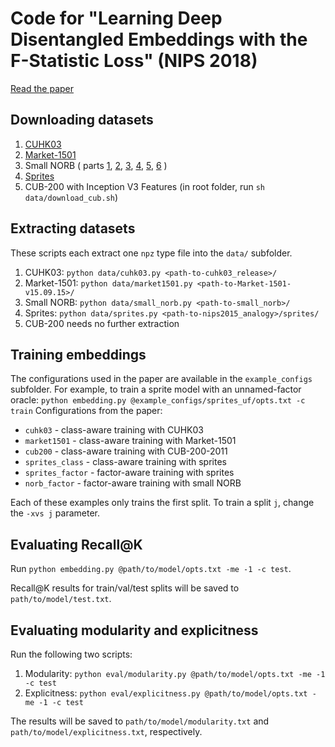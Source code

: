 # Code for "Learning Deep Disentangled Embeddings with the F-Statistic Loss" (NIPS 2018)

[Read the paper](https://arxiv.org/abs/1802.05312)

## Downloading datasets

1. [CUHK03](http://www.ee.cuhk.edu.hk/~xgwang/CUHK_identification.html)
2. [Market-1501](http://www.liangzheng.org/Project/project_reid.html)
3. Small NORB ( parts [1](https://cs.nyu.edu/~ylclab/data/norb-v1.0-small/smallnorb-5x46789x9x18x6x2x96x96-training-dat.mat.gz), [2](https://cs.nyu.edu/~ylclab/data/norb-v1.0-small/smallnorb-5x01235x9x18x6x2x96x96-testing-dat.mat.gz), [3](https://cs.nyu.edu/~ylclab/data/norb-v1.0-small/smallnorb-5x46789x9x18x6x2x96x96-training-cat.mat.gz), [4](https://cs.nyu.edu/~ylclab/data/norb-v1.0-small/smallnorb-5x01235x9x18x6x2x96x96-testing-cat.mat.gz), [5](https://cs.nyu.edu/~ylclab/data/norb-v1.0-small/smallnorb-5x46789x9x18x6x2x96x96-training-info.mat.gz), [6](https://cs.nyu.edu/~ylclab/data/norb-v1.0-small/smallnorb-5x01235x9x18x6x2x96x96-testing-info.mat.gz) )
4. [Sprites](http://www-personal.umich.edu/~reedscot/files/nips2015-analogy-data.tar.gz)
5. CUB-200 with Inception V3 Features (in root folder, run `sh data/download_cub.sh`)

## Extracting datasets
These scripts each extract one `npz` type file into the `data/` subfolder.
1. CUHK03: `python data/cuhk03.py <path-to-cuhk03_release>/`
2. Market-1501: `python data/market1501.py <path-to-Market-1501-v15.09.15>/`
3. Small NORB: `python data/small_norb.py <path-to-small_norb>/`
4. Sprites: `python data/sprites.py <path-to-nips2015_analogy>/sprites/`
5. CUB-200 needs no further extraction

## Training embeddings
The configurations used in the paper are available in the `example_configs` subfolder. For example, to train a sprite model with an unnamed-factor oracle:
`python embedding.py @example_configs/sprites_uf/opts.txt -c train`
Configurations from the paper:
* `cuhk03` - class-aware training with CUHK03
* `market1501` - class-aware training with Market-1501
* `cub200` - class-aware training with CUB-200-2011
* `sprites_class` - class-aware training with sprites
* `sprites_factor` - factor-aware training with sprites
* `norb_factor` - factor-aware training with small NORB

Each of these examples only trains the first split. To train a split `j`, change the `-xvs j` parameter.

## Evaluating Recall@K
Run `python embedding.py @path/to/model/opts.txt -me -1 -c test`. 

Recall@K results for train/val/test splits will be saved to `path/to/model/test.txt`.

## Evaluating modularity and explicitness
Run the following two scripts:
1. Modularity: `python eval/modularity.py @path/to/model/opts.txt -me -1 -c test`
2. Explicitness: `python eval/explicitness.py @path/to/model/opts.txt -me -1 -c test`

The results will be saved to `path/to/model/modularity.txt` and `path/to/model/explicitness.txt`, respectively.
